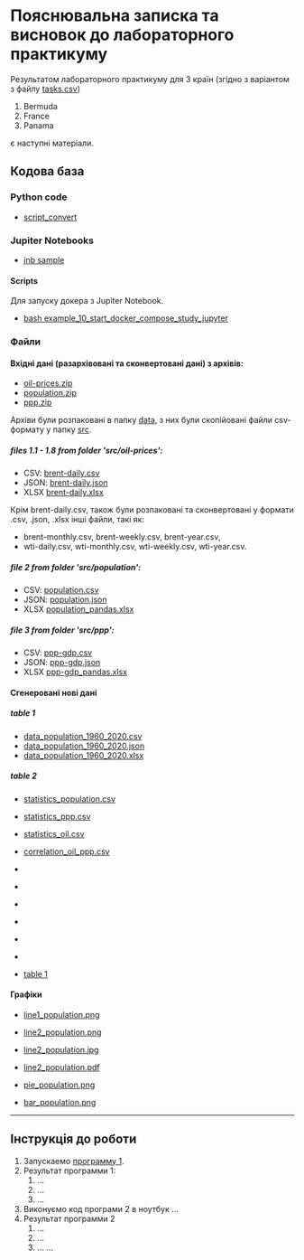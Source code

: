 # Пояснювальна записка та висновок до лабораторного практикуму

Результатом лабораторного практикуму для 3 країн (згідно з варіантом з файлу [tasks.csv](labs/lab7/tasks.csv))

1. Bermuda
2. France
3. Panama

є наступні матеріали.

## Кодова база

### Python code

- [script_convert](labs/lab7/samples/script_convert.py)


### Jupiter Notebooks

- [jnb sample](labs/lab7/samples/sample.ipynb)


#### Scripts
Для запуску докера з Jupiter Notebook.
- [bash example_10_start_docker_compose_study_jupyter](labs/lab7/example_10_start_docker_compose_study_jupyter.sh)


### Файли

#### Вхідні дані (разархівовані та сконвертовані дані) з архівів:

- [oil-prices.zip](labs/lab7/datasets/oil-prices.zip)
- [population.zip](labs/lab7/datasets/population.zip)
- [ppp.zip](labs/lab7/datasets/ppp.zip)

Архіви були розпаковані в папку [data](labs/lab7/data/), з них були скопійовані файли csv-формату у папку [src](labs/lab7/src/).

##### files 1.1 - 1.8 from folder 'src/oil-prices':

- CSV: [brent-daily.csv](labs/lab7/src/oil-prices/brent-daily.csv)
- JSON: [brent-daily.json](labs/lab7/src/oil-prices/brent-daily.json)
- XLSX [brent-daily.xlsx](labs/lab7/src/oil-prices/brent-daily_pandas.xlsx)

Крім brent-daily.csv, також були розпаковані та сконвертовані у формати .csv, .json, .xlsx інші файли, такі як: 
- brent-monthly.csv, brent-weekly.csv, brent-year.csv, 
- wti-daily.csv, wti-monthly.csv, wti-weekly.csv, wti-year.csv.

##### file 2 from folder 'src/population':

- CSV: [population.csv](labs/lab7/src/population/population.csv)
- JSON: [population.json](labs/lab7/src/population/population.json)
- XLSX [population_pandas.xlsx](labs/lab7/src/population/population_pandas.xlsx)

##### file 3 from folder 'src/ppp':

- CSV: [ppp-gdp.csv](labs/lab7/src/ppp/ppp-gdp.csv)
- JSON: [ppp-gdp.json](labs/lab7/src/ppp/ppp-gdp.json)
- XLSX [ppp-gdp_pandas.xlsx](labs/lab7/src/ppp/ppp-gdp_pandas.xlsx)

#### Сгенеровані нові дані

##### table 1 

- [data_population_1960_2020.csv](labs/lab7/samples/tables_and_graphs/data_population_1960_2020.csv)
- [data_population_1960_2020.json](labs/lab7/samples/tables_and_graphs/data_population_1960_2020.json)
- [data_population_1960_2020.xlsx](labs/lab7/samples/tables_and_graphs/data_population_1960_2020.xlsx)

##### table 2

- [statistics_population.csv](labs/lab7/samples/tables_and_graphs/statistics_population.csv)
- [statistics_ppp.csv](labs/lab7/samples/tables_and_graphs/statistics_ppp.csv)
- [statistics_oil.csv](labs/lab7/samples/tables_and_graphs/statistics_oil.csv)

- [correlation_oil_ppp.csv](labs/lab7/samples/tables_and_graphs/correlation_oil_ppp.csv)
- []()
- []()
- []()
- []()
- []()
- []()

- [table 1](data/file1link1.json)

#### Графіки
- [line1_population.png](labs/lab7/samples/tables_and_graphs/line1_population.png)

- [line2_population.png](labs/lab7/samples/tables_and_graphs/line2_population.png)
- [line2_population.jpg](labs/lab7/samples/tables_and_graphs/line2_population.jpg)
- [line2_population.pdf](labs/lab7/samples/tables_and_graphs/line2_population.pdf)

- [pie_population.png](labs/lab7/samples/tables_and_graphs/pie_population.png)
- [bar_population.png](labs/lab7/samples/tables_and_graphs/bar_population.png)

---

## Інструкція до роботи

1. Запускаемо [программу 1](src/hello_world.py).
2. Результат программи 1:
    1. ...
    2. ...
    3. ...
3. Виконуємо код програми 2 в ноутбук ...
4. Результат программи 2
    1. ...
    2. ...
    3. ...
       ...
